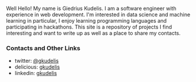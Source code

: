 Well Hello! My name is Giedrius Kudelis. I am a software engineer with experience
in web development. I'm interested in data science and machine learning in
particular, I enjoy learning programming languages and participating in hackathons.
This site is a repository of projects I find interesting and want to write up
as well as a place to share my contacts.

### Contacts and Other Links
- twitter: <a target="_blank" href="https://twitter.com/gkudelis">@gkudelis</a>
- delicious: <a target="_blank" href="https://delicious.com/gkudelis">gkudelis</a>
- linkedin: <a target="_blank" href="https://uk.linkedin.com/in/gkudelis">gkudelis</a>
